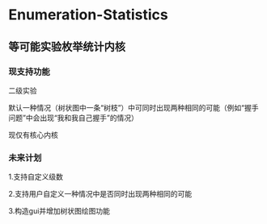 # Enumeration-Statistics
## 等可能实验枚举统计内核  
### 现支持功能
二级实验

默认一种情况（树状图中一条“树枝”）中可同时出现两种相同的可能（例如“握手问题”中会出现“我和我自己握手”的情况）

现仅有核心内核
### 未来计划
1.支持自定义级数

2.支持用户自定义一种情况中是否同时出现两种相同的可能

3.构造gui并增加树状图绘图功能
